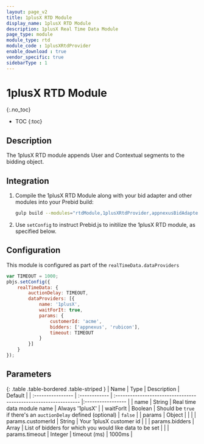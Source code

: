 ```yaml
---
layout: page_v2
title: 1plusX RTD Module
display_name: 1plusX RTD Module
description: 1plusX Real Time Data Module
page_type: module
module_type: rtd
module_code : 1plusXRtdProvider
enable_download : true
vendor_specific: true
sidebarType : 1
---
```


# 1plusX RTD Module
{:.no_toc}

* TOC
{:toc}

## Description

The 1plusX RTD module appends User and Contextual segments to the bidding object.

## Integration

1. Compile the 1plusX RTD Module along with your bid adapter and other modules into your Prebid build:  

    ```bash
    gulp build --modules="rtdModule,1plusXRtdProvider,appnexusBidAdapter,..."  
    ```

2. Use `setConfig` to instruct Prebid.js to initilize the 1plusX RTD module, as specified below.

## Configuration

This module is configured as part of the `realTimeData.dataProviders`  

```javascript
var TIMEOUT = 1000;
pbjs.setConfig({
    realTimeData: {
        auctionDelay: TIMEOUT,
        dataProviders: [{
            name: '1plusX',
            waitForIt: true,
            params: {
                customerId: 'acme',
                bidders: ['appnexus', 'rubicon'],
                timeout: TIMEOUT
            }
        }]
    }
});
```

## Parameters

{: .table .table-bordered .table-striped }
| Name              | Type          | Description                                                      | Default           |
| :---------------- | :------------ | :--------------------------------------------------------------- |:----------------- |
| name              | String        | Real time data module name                                       | Always '1plusX'   |
| waitForIt         | Boolean       | Should be `true` if there's an `auctionDelay` defined (optional) | `false`           |
| params            | Object        |                                                                  |                   |
| params.customerId | String        | Your 1plusX customer id                                          |                   |
| params.bidders    | Array<string> | List of bidders for which you would like data to be set          |                   |
| params.timeout    | Integer       | timeout (ms)                                                     | 1000ms            |
